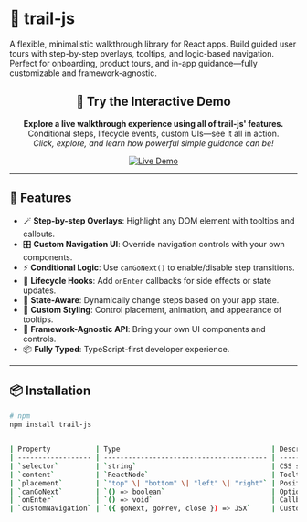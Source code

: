 # 🧭 trail-js

A flexible, minimalistic walkthrough library for React apps. Build guided user tours with step-by-step overlays, tooltips, and logic-based navigation. Perfect for onboarding, product tours, and in-app guidance—fully customizable and framework-agnostic.

<div align="center">
  <h2>
      🚀 Try the Interactive Demo
  </h2>
  <p align="center">
    <strong>Explore a live walkthrough experience using all of trail-js' features.</strong><br/>
    Conditional steps, lifecycle events, custom UIs—see it all in action.<br/>
    <em>Click, explore, and learn how powerful simple guidance can be!</em>
  </p>
  <a href="https://trail-js-demo.vercel.app/" target="_blank" rel="noopener noreferrer">
    <img src="https://img.shields.io/badge/LIVE_DEMO-Try_Now!-blue?style=for-the-badge&logo=react" alt="Live Demo" />
  </a>
</div>

---

## 🧰 Features

- 🪄 **Step-by-step Overlays**: Highlight any DOM element with tooltips and callouts.
- 🎛️ **Custom Navigation UI**: Override navigation controls with your own components.
- ⚡ **Conditional Logic**: Use `canGoNext()` to enable/disable step transitions.
- 🔁 **Lifecycle Hooks**: Add `onEnter` callbacks for side effects or state updates.
- 🧠 **State-Aware**: Dynamically change steps based on your app state.
- 🎨 **Custom Styling**: Control placement, animation, and appearance of tooltips.
- 🔌 **Framework-Agnostic API**: Bring your own UI components and controls.
- 📦 **Fully Typed**: TypeScript-first developer experience.

---

## 📦 Installation

```bash
# npm
npm install trail-js


| Property           | Type                                     | Description                        |
| ------------------ | ---------------------------------------- | ---------------------------------- |
| `selector`         | `string`                                 | CSS selector to attach tooltip     |
| `content`          | `ReactNode`                              | Tooltip content                    |
| `placement`        | `"top" \| "bottom" \| "left" \| "right"` | Position relative to target        |
| `canGoNext`        | `() => boolean`                          | Optional function to gate progress |
| `onEnter`          | `() => void`                             | Callback fired when step is shown  |
| `customNavigation` | `({ goNext, goPrev, close }) => JSX`     | Custom nav component override      |
